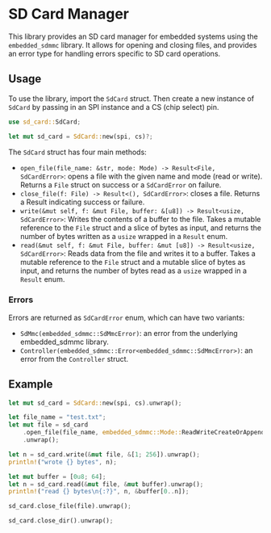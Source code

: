 # SD Card Manager

This library provides an SD card manager for embedded systems using the `embedded_sdmmc` library. It allows for opening and closing files, and provides an error type for handling errors specific to SD card operations.

## Usage

To use the library, import the `SdCard` struct. Then create a new instance of `SdCard` by passing in an SPI instance and a CS (chip select) pin.

```rust
use sd_card::SdCard;

let mut sd_card = SdCard::new(spi, cs)?;
```

The `SdCard` struct has four main methods:

* `open_file(file_name: &str, mode: Mode) -> Result<File, SdCardError>`: opens a file with the given name and mode (read or write). Returns a `File` struct on success or a `SdCardError` on failure.
* `close_file(f: File) -> Result<(), SdCardError>`: closes a file. Returns a Result indicating success or failure.
* `write(&mut self, f: &mut File, buffer: &[u8]) -> Result<usize, SdCardError>`: Writes the contents of a buffer to the file. Takes a mutable reference to the `File` struct and a slice of bytes as input, and returns the number of bytes written as a `usize` wrapped in a `Result` enum.
* `read(&mut self, f: &mut File, buffer: &mut [u8]) -> Result<usize, SdCardError>`: Reads data from the file and writes it to a buffer. Takes a mutable reference to the `File` struct and a mutable slice of bytes as input, and returns the number of bytes read as a `usize` wrapped in a `Result` enum.


### Errors

Errors are returned as `SdCardError` enum, which can have two variants:

* `SdMmc(embedded_sdmmc::SdMmcError)`: an error from the underlying embedded_sdmmc library.
* `Controller(embedded_sdmmc::Error<embedded_sdmmc::SdMmcError>)`: an error from the `Controller` struct.


## Example

```rust
let mut sd_card = SdCard::new(spi, cs).unwrap();

let file_name = "test.txt";
let mut file = sd_card
    .open_file(file_name, embedded_sdmmc::Mode::ReadWriteCreateOrAppend)
    .unwrap();

let n = sd_card.write(&mut file, &[1; 256]).unwrap();
println!("wrote {} bytes", n);

let mut buffer = [0u8; 64];
let n = sd_card.read(&mut file, &mut buffer).unwrap();
println!("read {} bytes\n{:?}", n, &buffer[0..n]);

sd_card.close_file(file).unwrap();

sd_card.close_dir().unwrap();
```
